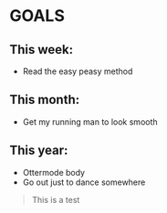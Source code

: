 # GOALS
## This week:
* Read the easy peasy method
## This month:
* Get my running man to look smooth
## This year:
* Ottermode body
* Go out just to dance somewhere


> This is a test
